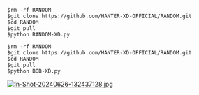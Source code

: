 ```
$rm -rf RANDOM
$git clone https://github.com/HANTER-XD-OFFICIAL/RANDOM.git
$cd RANDOM
$git pull
$python RANDOM-XD.py
```
```
$rm -rf RANDOM
$git clone https://github.com/HANTER-XD-OFFICIAL/RANDOM.git
$cd RANDOM
$git pull
$python BOB-XD.py
```
[![In-Shot-20240626-132437128.jpg](https://i.postimg.cc/y6hswfSV/In-Shot-20240626-132437128.jpg)](https://postimg.cc/qg7PKxLY)
